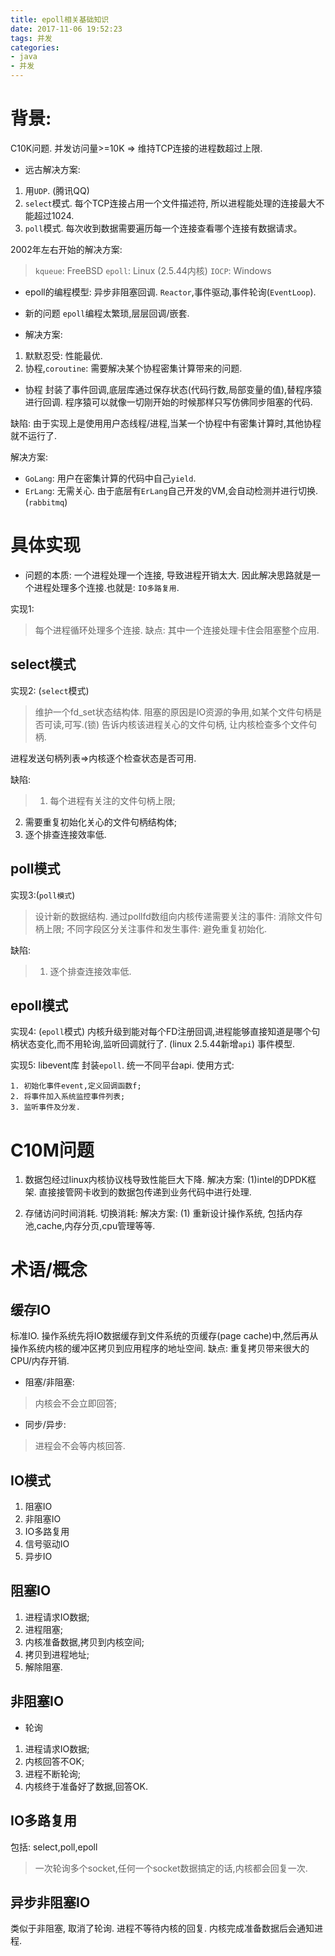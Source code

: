 ```yaml
---
title: epoll相关基础知识
date: 2017-11-06 19:52:23
tags: 并发
categories:
- java
- 并发
---
```


# 背景:
C10K问题. 并发访问量>=10K => 维持TCP连接的进程数超过上限.

- 远古解决方案:
1. 用`UDP`. (腾讯QQ)
2. `select`模式. 每个TCP连接占用一个文件描述符, 所以进程能处理的连接最大不能超过1024. 
3. `poll`模式. 每次收到数据需要遍历每一个连接查看哪个连接有数据请求。

2002年左右开始的解决方案:
>`kqueue`: FreeBSD
`epoll`:  Linux (2.5.44内核)
`IOCP`: Windows

- epoll的编程模型: 
异步非阻塞回调. `Reactor`,事件驱动,事件轮询(`EventLoop`).

- 新的问题
`epoll`编程太繁琐,层层回调/嵌套.

- 解决方案:
1. 默默忍受: 性能最优.
2. 协程,`coroutine`: 需要解决某个协程密集计算带来的问题.

- 协程
封装了事件回调,底层库通过保存状态(代码行数,局部变量的值),替程序猿进行回调. 程序猿可以就像一切刚开始的时候那样只写仿佛同步阻塞的代码.

缺陷: 
由于实现上是使用用户态线程/进程,当某一个协程中有密集计算时,其他协程就不运行了.

解决方案:
- `GoLang`: 用户在密集计算的代码中自己`yield`. 
- `ErLang`: 无需关心. 由于底层有`ErLang`自己开发的VM,会自动检测并进行切换.(`rabbitmq`)


# 具体实现
- 问题的本质:
一个进程处理一个连接, 导致进程开销太大. 
因此解决思路就是一个进程处理多个连接.也就是:
`IO多路复用`. 

实现1:
> 每个进程循环处理多个连接.
缺点: 其中一个连接处理卡住会阻塞整个应用. 

## select模式
实现2: (`select`模式)
> 维护一个fd_set状态结构体.
阻塞的原因是IO资源的争用,如某个文件句柄是否可读,可写.(锁)
告诉内核该进程关心的文件句柄, 让内核检查多个文件句柄.

进程发送句柄列表=>内核逐个检查状态是否可用. 

缺陷:
> 1. 每个进程有关注的文件句柄上限;
2. 需要重复初始化关心的文件句柄结构体;
3. 逐个排查连接效率低.

##  poll模式
实现3:(`poll模式`)
> 设计新的数据结构.
通过pollfd数组向内核传递需要关注的事件: 消除文件句柄上限;
不同字段区分关注事件和发生事件: 避免重复初始化.

缺陷:
> 1. 逐个排查连接效率低.

## epoll模式
实现4: (`epoll`模式)
内核升级到能对每个FD注册回调,进程能够直接知道是哪个句柄状态变化,而不用轮询,监听回调就行了.
(linux 2.5.44新增`api`)
事件模型.

实现5: libevent库
封装`epoll`. 统一不同平台api. 
使用方式:
```
1. 初始化事件event,定义回调函数f;
2. 将事件加入系统监控事件列表;
3. 监听事件及分发.
```

# C10M问题
1. 数据包经过linux内核协议栈导致性能巨大下降.
解决方案: 
(1)intel的DPDK框架. 直接接管网卡收到的数据包传递到业务代码中进行处理.

2. 存储访问时间消耗. 切换消耗:
解决方案:
(1) 重新设计操作系统, 包括内存池,cache,内存分页,cpu管理等等.

# 术语/概念
## 缓存IO
标准IO. 操作系统先将IO数据缓存到文件系统的页缓存(page cache)中,然后再从操作系统内核的缓冲区拷贝到应用程序的地址空间. 
缺点:
重复拷贝带来很大的CPU/内存开销. 

- 阻塞/非阻塞: 
> 内核会不会立即回答;

- 同步/异步: 
> 进程会不会等内核回答. 


## IO模式
1. 阻塞IO
2. 非阻塞IO
3. IO多路复用
4. 信号驱动IO
5. 异步IO

## 阻塞IO
1. 进程请求IO数据;
2. 进程阻塞;
3. 内核准备数据,拷贝到内核空间;
4. 拷贝到进程地址;
5. 解除阻塞.

## 非阻塞IO
- 轮询
1. 进程请求IO数据;
2. 内核回答不OK;
3. 进程不断轮询;
4. 内核终于准备好了数据,回答OK. 

## IO多路复用 
包括: select,poll,epoll
> 一次轮询多个socket,任何一个socket数据搞定的话,内核都会回复一次. 


## 异步非阻塞IO
类似于非阻塞, 取消了轮询. 
进程不等待内核的回复.
内核完成准备数据后会通知进程.

